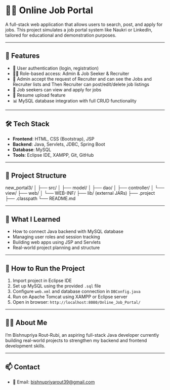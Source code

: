
# 🧑‍💼 Online Job Portal

A full-stack web application that allows users to search, post, and apply for jobs. This project simulates a job portal system like Naukri or LinkedIn, tailored for educational and demonstration purposes.

---

## 📌 Features

- 🔐 User authentication (login, registration)
- 🧑‍💼 Role-based access: Admin & Job Seeker & Recruiter
- 📝 Admin accept the request of Recruiter and can see the Jobs and Recruiter lists and Then Recruiter can post/edit/delete job listings
- 🔎 Job seekers can view and apply for jobs
- 📄 Resume upload feature 
- 📊 MySQL database integration with full CRUD functionality

---

## 🛠️ Tech Stack

- **Frontend**: HTML, CSS (Bootstrap), JSP
- **Backend**: Java, Servlets, JDBC, Spring Boot 
- **Database**: MySQL
- **Tools**: Eclipse IDE, XAMPP, Git, GitHub

---
## 📁 Project Structure

new_portal3/
│
├── src/
│ ├── model/
│ ├── dao/
│ ├── controller/
│ └── view/
├── web/
│ └── WEB-INF/
├── lib/ (external JARs)
├── .project
├── .classpath
└── README.md

---

## 🧠 What I Learned

- How to connect Java backend with MySQL database
- Managing user roles and session tracking
- Building web apps using JSP and Servlets
- Real-world project planning and structure

---

## 🚀 How to Run the Project

1. Import project in Eclipse IDE
2. Set up MySQL using the provided `.sql` file 
3. Configure `web.xml` and database connection in `DBConfig.java`
4. Run on Apache Tomcat using XAMPP or Eclipse server
5. Open in browser: `http://localhost:8080/Online_Job_Portal/`

---

## 🙋‍♀️ About Me

I’m Bishnupriya Rout-Rubi, an aspiring full-stack Java developer currently building real-world projects to strengthen my backend and frontend development skills.

---

## 📫 Contact
- 📧 Email: bishnupriyarout39@gmail.com


